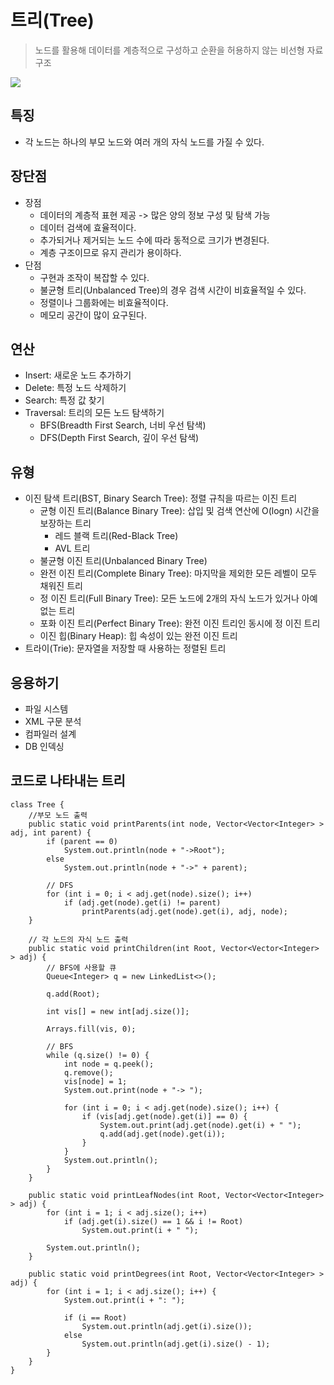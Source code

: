 # 트리(Tree)
> 노드를 활용해 데이터를 계층적으로 구성하고 순환을 허용하지 않는 비선형 자료구조

<img src="https://github.com/justlikeryu/TIL/assets/111476710/aa425abd-dda8-4519-a3a3-c386ec9313ca">

## 특징
- 각 노드는 하나의 부모 노드와 여러 개의 자식 노드를 가질 수 있다.

## 장단점
- 장점
  - 데이터의 계층적 표현 제공 -> 많은 양의 정보 구성 및 탐색 가능
  - 데이터 검색에 효율적이다.
  - 추가되거나 제거되는 노드 수에 따라 동적으로 크기가 변경된다.
  - 계층 구조이므로 유지 관리가 용이하다.
- 단점
  - 구현과 조작이 복잡할 수 있다.
  - 불균형 트리(Unbalanced Tree)의 경우 검색 시간이 비효율적일 수 있다.
  - 정렬이나 그룹화에는 비효율적이다.
  - 메모리 공간이 많이 요구된다.

## 연산
- Insert: 새로운 노드 추가하기
- Delete: 특정 노드 삭제하기
- Search: 특정 값 찾기
- Traversal: 트리의 모든 노드 탐색하기
  - BFS(Breadth First Search, 너비 우선 탐색)
  - DFS(Depth First Search, 깊이 우선 탐색)

## 유형
- 이진 탐색 트리(BST, Binary Search Tree): 정렬 규칙을 따르는 이진 트리
  - 균형 이진 트리(Balance Binary Tree): 삽입 및 검색 연산에 O(logn) 시간을 보장하는 트리
    - 레드 블랙 트리(Red-Black Tree)
    - AVL 트리
  - 불균형 이진 트리(Unbalanced Binary Tree)
  - 완전 이진 트리(Complete Binary Tree): 마지막을 제외한 모든 레벨이 모두 채워진 트리
  - 정 이진 트리(Full Binary Tree): 모든 노드에 2개의 자식 노드가 있거나 아예 없는 트리
  - 포화 이진 트리(Perfect Binary Tree): 완전 이진 트리인 동시에 정 이진 트리
  - 이진 힙(Binary Heap): 힙 속성이 있는 완전 이진 트리
- 트라이(Trie): 문자열을 저장할 때 사용하는 정렬된 트리

## 응용하기
- 파일 시스템
- XML 구문 분석
- 컴파일러 설계
- DB 인덱싱

## 코드로 나타내는 트리
```
class Tree {
    //부모 노드 출력
    public static void printParents(int node, Vector<Vector<Integer> > adj, int parent) {
        if (parent == 0)
            System.out.println(node + "->Root");
        else
            System.out.println(node + "->" + parent);

        // DFS
        for (int i = 0; i < adj.get(node).size(); i++)
            if (adj.get(node).get(i) != parent)
                printParents(adj.get(node).get(i), adj, node);
    }

    // 각 노드의 자식 노드 출력
    public static void printChildren(int Root, Vector<Vector<Integer> > adj) {
        // BFS에 사용할 큐
        Queue<Integer> q = new LinkedList<>();

        q.add(Root);

        int vis[] = new int[adj.size()];

        Arrays.fill(vis, 0);

        // BFS
        while (q.size() != 0) {
            int node = q.peek();
            q.remove();
            vis[node] = 1;
            System.out.print(node + "-> ");

            for (int i = 0; i < adj.get(node).size(); i++) {
                if (vis[adj.get(node).get(i)] == 0) {
                    System.out.print(adj.get(node).get(i) + " ");
                    q.add(adj.get(node).get(i));
                }
            }
            System.out.println();
        }
    }

    public static void printLeafNodes(int Root, Vector<Vector<Integer> > adj) {
        for (int i = 1; i < adj.size(); i++)
            if (adj.get(i).size() == 1 && i != Root)
                System.out.print(i + " ");

        System.out.println();
    }

    public static void printDegrees(int Root, Vector<Vector<Integer> > adj) {
        for (int i = 1; i < adj.size(); i++) {
            System.out.print(i + ": ");

            if (i == Root)
                System.out.println(adj.get(i).size());
            else
                System.out.println(adj.get(i).size() - 1);
        }
    }
}
```